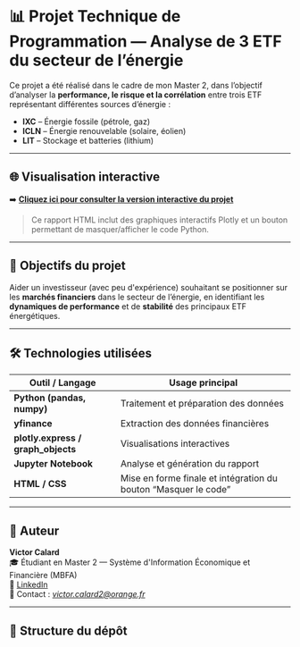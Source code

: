 # 📊 Projet Technique de Programmation — Analyse de 3 ETF du secteur de l’énergie

Ce projet a été réalisé dans le cadre de mon Master 2, dans l’objectif d’analyser la **performance, le risque et la corrélation** entre trois ETF représentant différentes sources d’énergie :
- **IXC** – Énergie fossile (pétrole, gaz)
- **ICLN** – Énergie renouvelable (solaire, éolien)
- **LIT** – Stockage et batteries (lithium)

---

## 🌐 Visualisation interactive
➡️ **[Cliquez ici pour consulter la version interactive du projet](https://victorcalard-gif.github.io/Projet-Technique-de-Programmation/)**  

> Ce rapport HTML inclut des graphiques interactifs Plotly et un bouton permettant de masquer/afficher le code Python.

---

## 🧠 Objectifs du projet
Aider un investisseur (avec peu d'expérience) souhaitant se positionner sur les <strong>marchés financiers</strong> dans le secteur de l’énergie, en identifiant les <strong>dynamiques de performance</strong> et de <strong>stabilité</strong> des principaux ETF énergétiques.

---

## 🛠️ Technologies utilisées
| Outil / Langage | Usage principal |
|------------------|-----------------|
| **Python (pandas, numpy)** | Traitement et préparation des données |
| **yfinance** | Extraction des données financières |
| **plotly.express / graph_objects** | Visualisations interactives |
| **Jupyter Notebook** | Analyse et génération du rapport |
| **HTML / CSS** | Mise en forme finale et intégration du bouton “Masquer le code” |


---

## 👤 Auteur
**Victor Calard**  
🎓 Étudiant en Master 2 — Système d'Information Économique et Financière (MBFA)  
🔗 [LinkedIn](https://www.linkedin.com/in/victor-calard-02581637a/)  
📧 Contact : *victor.calard2@orange.fr*

---

## 📂 Structure du dépôt

